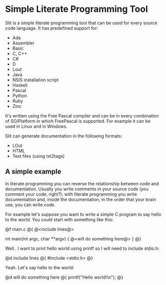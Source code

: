 Simple Literate Programming Tool
================================

Slit is a simple literate programming tool that can be used for every
source code language. It has predefined support for:

* Ada
* Assembler
* Basic
* C, C++
* C#
* D
* Lout
* Java
* NSIS installation script
* Haskell
* Pascal
* Python
* Ruby
* Zinc

It's written using the Free Pascal compiler and can be in every
combination of SO/Platform in which FreePascal is supported. For
example it can be used in Linux and in Windows.

Slit can generate documentation in the following formats:

* LOut
* HTML
* Text files (using txt2tags)

A simple example
----------------

In literate programming you can reverse the relationship between code
and documentation. Usually you write comments in your source code (you
comment your code, right?); with literate programming you write
documentation and, inside the documentation, in the order that your
brain use, you can write code.

For example let's suppose you want to write a simple C program to say
hello to the world. You could start with something like this:

  @f main.c
  @{
  @<include lines@>
  
  int main(int argc, char **argv) {
    @<will do something here@>
  }
  @}

Well.. I want to print hello world using printf so I will need to
include stdio.h:

  @d include lines
  @{
  #include <stdio.h>
  @}
  
Yeah. Let's say hello to the world:

  @d will do something here
  @{
  printf("Hello world!\n");
  @}
  

